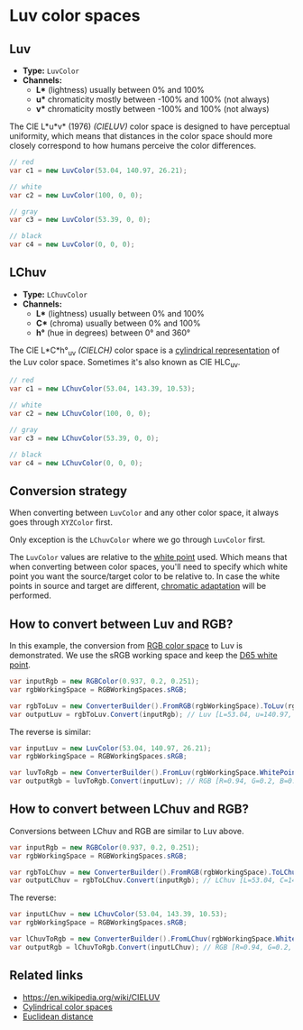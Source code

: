 # Luv color spaces

## Luv

- **Type:** `LuvColor`
- **Channels:**
  - **L<span>*</span>** (lightness) usually between 0% and 100%
  - **u<span>*</span>** chromaticity mostly between -100% and 100% (not always)
  - **v<span>*</span>** chromaticity mostly between -100% and 100% (not always)

The CIE L\*u\*v\* (1976) *(CIELUV)* color space is designed to have perceptual uniformity, which means that distances in the color space should more closely correspond to how humans perceive the color differences.

```csharp
// red
var c1 = new LuvColor(53.04, 140.97, 26.21);

// white
var c2 = new LuvColor(100, 0, 0);

// gray
var c3 = new LuvColor(53.39, 0, 0);

// black
var c4 = new LuvColor(0, 0, 0);
```


## LChuv

- **Type:** `LChuvColor`
- **Channels:**
  - **L<span>*</span>** (lightness) usually between 0% and 100%
  - **C<span>*</span>** (chroma) usually between 0% and 100%
  - **h<span>°</span>** (hue in degrees) between 0° and 360°

The CIE L\*C\*h°<sub>uv</sub> *(CIELCH)* color space is a [cylindrical representation](topic-cylindrical-spaces.md) of the Luv color space. Sometimes it's also known as  CIE HLC<sub>uv</sub>.

```csharp
// red
var c1 = new LChuvColor(53.04, 143.39, 10.53);

// white
var c2 = new LChuvColor(100, 0, 0);

// gray
var c3 = new LChuvColor(53.39, 0, 0);

// black
var c4 = new LChuvColor(0, 0, 0);
```


## Conversion strategy

When converting between `LuvColor` and any other color space, it always goes through `XYZColor` first.

Only exception is the `LChuvColor` where we go through `LuvColor` first.

The `LuvColor` values are relative to the [white point](topic-illuminants.md) used. Which means that when converting between color spaces, you'll need to specify which white point you want the source/target color to be relative to. In case the white points in source and target are different, [chromatic adaptation](topic-conversion.md#chromatic-adaptation) will be performed.


## How to convert between Luv and RGB?

In this example, the conversion from [RGB color space](spaces-rgb.md) to Luv is demonstrated. We use the sRGB working space and keep the [D65 white point](topic-illuminants.md).

```csharp
var inputRgb = new RGBColor(0.937, 0.2, 0.251);
var rgbWorkingSpace = RGBWorkingSpaces.sRGB;

var rgbToLuv = new ConverterBuilder().FromRGB(rgbWorkingSpace).ToLuv(rgbWorkingSpace.WhitePoint).Build();
var outputLuv = rgbToLuv.Convert(inputRgb); // Luv [L=53.04, u=140.97, v=26.21]
```

The reverse is similar:

```csharp
var inputLuv = new LuvColor(53.04, 140.97, 26.21);
var rgbWorkingSpace = RGBWorkingSpaces.sRGB;

var luvToRgb = new ConverterBuilder().FromLuv(rgbWorkingSpace.WhitePoint).ToRGB(rgbWorkingSpace).Build();
var outputRgb = luvToRgb.Convert(inputLuv); // RGB [R=0.94, G=0.2, B=0.25]
```


## How to convert between LChuv and RGB?

Conversions between LChuv and RGB are similar to Luv above.

```csharp
var inputRgb = new RGBColor(0.937, 0.2, 0.251);
var rgbWorkingSpace = RGBWorkingSpaces.sRGB;

var rgbToLChuv = new ConverterBuilder().FromRGB(rgbWorkingSpace).ToLChuv(rgbWorkingSpace.WhitePoint).Build();
var outputLChuv = rgbToLChuv.Convert(inputRgb); // LChuv [L=53.04, C=143.39, h=10.53]
```

The reverse:

```csharp
var inputLChuv = new LChuvColor(53.04, 143.39, 10.53);
var rgbWorkingSpace = RGBWorkingSpaces.sRGB;

var lChuvToRgb = new ConverterBuilder().FromLChuv(rgbWorkingSpace.WhitePoint).ToRGB(rgbWorkingSpace).Build();
var outputRgb = lChuvToRgb.Convert(inputLChuv); // RGB [R=0.94, G=0.2, B=0.25]
```


## Related links

- https://en.wikipedia.org/wiki/CIELUV
- [Cylindrical color spaces](topic-cylindrical-spaces.md)
- [Euclidean distance](topic-color-difference.md#euclidean-distance)
